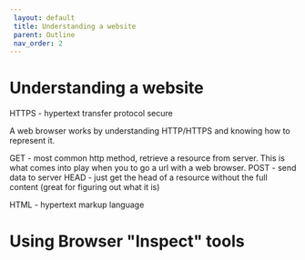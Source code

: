 ```yaml
---
 layout: default
 title: Understanding a website
 parent: Outline
 nav_order: 2
---
```

# Understanding a website

HTTPS - hypertext transfer protocol secure

A web browser works by understanding HTTP/HTTPS and knowing how to represent it.

GET - most common http method, retrieve a resource from server. This is what comes into play when you to go a url with a web browser.
POST - send data to server
HEAD - just get the head of a resource without the full content (great for figuring out what it is)

HTML - hypertext markup language

# Using Browser "Inspect" tools
